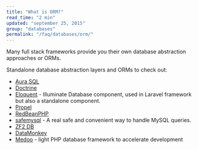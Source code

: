 ```yaml
---
title: "What is ORM?"
read_time: "2 min"
updated: "september 25, 2015"
group: "databases"
permalink: "/faq/databases/orm/"
---
```


Many full stack frameworks provide you their own database abstraction approaches or ORMs.

Standalone database abstraction layers and ORMs to check out:

* [Aura SQL](https://github.com/auraphp/Aura.Sql)
* [Doctrine](http://www.doctrine-project.org/)
* [Eloquent](https://github.com/illuminate/database) - Illuminate Database component, used in Laravel framework but also a standalone component.
* [Propel](http://propelorm.org/)
* [RedBeanPHP](http://redbeanphp.com/)
* [safemysql](https://github.com/colshrapnel/safemysql) - A real safe and convenient way to handle MySQL queries.
* [ZF2 DB](http://packages.zendframework.com/docs/latest/manual/en/index.html#zend-db)
* [DataMonkey](https://github.com/devsdmf/datamonkey)
* [Medoo](http://medoo.in/) - light PHP database framework to accelerate development
